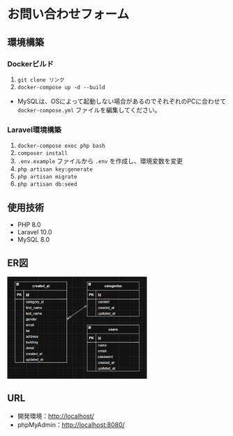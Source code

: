 # お問い合わせフォーム

## 環境構築

### Dockerビルド
1. `git clone リンク`
2. `docker-compose up -d --build`

* MySQLは、OSによって起動しない場合があるのでそれぞれのPCに合わせて `docker-compose.yml` ファイルを編集してください。

### Laravel環境構築
1. `docker-compose exec php bash`
2. `composer install`
3. `.env.example` ファイルから `.env` を作成し、環境変数を変更
4. `php artisan key:generate`
5. `php artisan migrate`
6. `php artisan db:seed`

## 使用技術
- PHP 8.0
- Laravel 10.0
- MySQL 8.0

## ER図
<img src="./img/er.png" alt="ER図" width="320">

## URL
- 開発環境：<http://localhost/>
- phpMyAdmin：<http://localhost:8080/>
